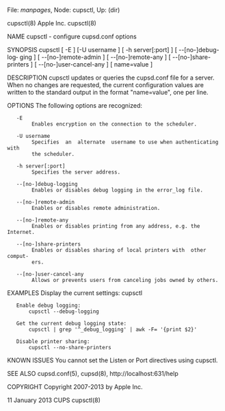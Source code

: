 File: *manpages*,  Node: cupsctl,  Up: (dir)

cupsctl(8)                        Apple Inc.                        cupsctl(8)



NAME
       cupsctl - configure cupsd.conf options

SYNOPSIS
       cupsctl  [ -E ] [-U username ] [ -h server[:port] ] [ --[no-]debug-log‐
       ging ] [ --[no-]remote-admin ] [ --[no-]remote-any  ]  [  --[no-]share-
       printers ] [ --[no-]user-cancel-any ] [ name=value ]

DESCRIPTION
       cupsctl  updates  or  queries the cupsd.conf file for a server. When no
       changes are requested, the current configuration values are written  to
       the standard output in the format "name=value", one per line.

OPTIONS
       The following options are recognized:

       -E
            Enables encryption on the connection to the scheduler.

       -U username
            Specifies  an  alternate  username to use when authenticating with
            the scheduler.

       -h server[:port]
            Specifies the server address.

       --[no-]debug-logging
            Enables or disables debug logging in the error_log file.

       --[no-]remote-admin
            Enables or disables remote administration.

       --[no-]remote-any
            Enables or disables printing from any address, e.g. the Internet.

       --[no-]share-printers
            Enables or disables sharing of local printers with  other  comput‐
            ers.

       --[no-]user-cancel-any
            Allows or prevents users from canceling jobs owned by others.

EXAMPLES
       Display the current settings:
           cupsctl

       Enable debug logging:
           cupsctl --debug-logging

       Get the current debug logging state:
           cupsctl | grep '^_debug_logging' | awk -F= '{print $2}'

       Disable printer sharing:
           cupsctl --no-share-printers

KNOWN ISSUES
       You cannot set the Listen or Port directives using cupsctl.

SEE ALSO
       cupsd.conf(5), cupsd(8),
       http://localhost:631/help

COPYRIGHT
       Copyright 2007-2013 by Apple Inc.



11 January 2013                      CUPS                           cupsctl(8)
